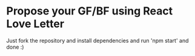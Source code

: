 # Propose your GF/BF using React Love Letter

Just fork the repository and install dependencies and run 'npm start' and done :)

